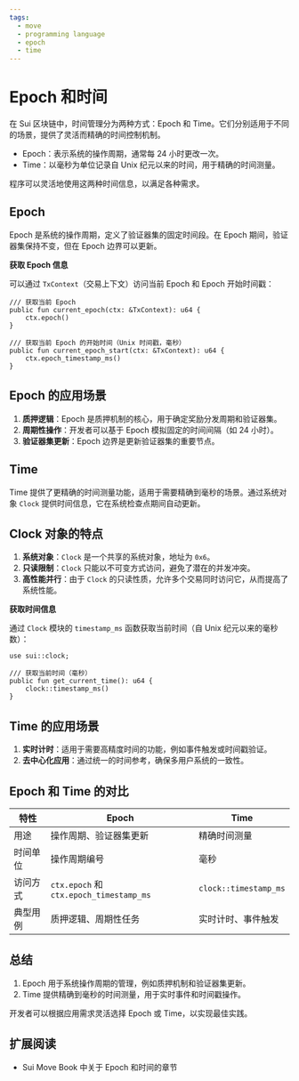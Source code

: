```yaml
---
tags:
  - move
  - programming language
  - epoch
  - time
---
```


**Epoch 和时间**
================

在 Sui 区块链中，时间管理分为两种方式：Epoch 和 Time。它们分别适用于不同的场景，提供了灵活而精确的时间控制机制。
- Epoch：表示系统的操作周期，通常每 24 小时更改一次。
- Time：以毫秒为单位记录自 Unix 纪元以来的时间，用于精确的时间测量。

程序可以灵活地使用这两种时间信息，以满足各种需求。

**Epoch**
---------

Epoch 是系统的操作周期，定义了验证器集的固定时间段。在 Epoch 期间，验证器集保持不变，但在 Epoch 边界可以更新。

**获取 Epoch 信息**

可以通过 `TxContext`（交易上下文）访问当前 Epoch 和 Epoch 开始时间戳：

```move
/// 获取当前 Epoch
public fun current_epoch(ctx: &TxContext): u64 {
    ctx.epoch()
}

/// 获取当前 Epoch 的开始时间（Unix 时间戳，毫秒）
public fun current_epoch_start(ctx: &TxContext): u64 {
    ctx.epoch_timestamp_ms()
}
```

**Epoch 的应用场景**
--------------------

1. **质押逻辑**：Epoch 是质押机制的核心，用于确定奖励分发周期和验证器集。
2. **周期性操作**：开发者可以基于 Epoch 模拟固定的时间间隔（如 24 小时）。
3. **验证器集更新**：Epoch 边界是更新验证器集的重要节点。

**Time**
--------

Time 提供了更精确的时间测量功能，适用于需要精确到毫秒的场景。通过系统对象 `Clock` 提供时间信息，它在系统检查点期间自动更新。

**Clock 对象的特点**
--------------------

1. **系统对象**：`Clock` 是一个共享的系统对象，地址为 `0x6`。
2. **只读限制**：`Clock` 只能以不可变方式访问，避免了潜在的并发冲突。
3. **高性能并行**：由于 `Clock` 的只读性质，允许多个交易同时访问它，从而提高了系统性能。

**获取时间信息**

通过 `Clock` 模块的 `timestamp_ms` 函数获取当前时间（自 Unix 纪元以来的毫秒数）：

```move
use sui::clock;

/// 获取当前时间（毫秒）
public fun get_current_time(): u64 {
    clock::timestamp_ms()
}
```

**Time 的应用场景**
--------------------

1. **实时计时**：适用于需要高精度时间的功能，例如事件触发或时间戳验证。
2. **去中心化应用**：通过统一的时间参考，确保多用户系统的一致性。

**Epoch 和 Time 的对比**
-----------------------

| 特性       | Epoch                   | Time                    |
|------------|-------------------------|-------------------------|
| 用途       | 操作周期、验证器集更新  | 精确时间测量            |
| 时间单位   | 操作周期编号            | 毫秒                    |
| 访问方式   | `ctx.epoch` 和 `ctx.epoch_timestamp_ms` | `clock::timestamp_ms` |
| 典型用例   | 质押逻辑、周期性任务    | 实时计时、事件触发      |

**总结**
--------

1. Epoch 用于系统操作周期的管理，例如质押机制和验证器集更新。
2. Time 提供精确到毫秒的时间测量，用于实时事件和时间戳操作。

开发者可以根据应用需求灵活选择 Epoch 或 Time，以实现最佳实践。

**扩展阅读**
------------

- Sui Move Book 中关于 Epoch 和时间的章节
